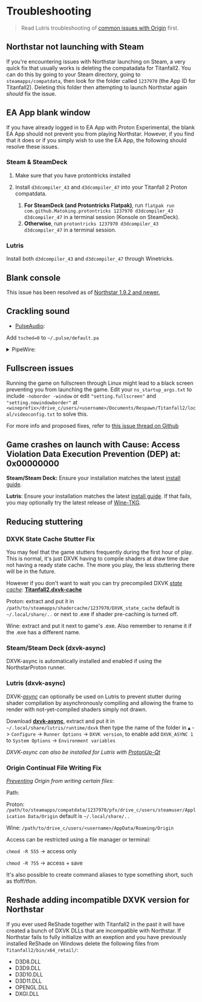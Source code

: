 # Troubleshooting

> Read Lutris troubleshooting of [common issues with Origin](https://github.com/lutris/docs/blob/master/Origin.md) first.

## Northstar not launching with Steam

If you're encountering issues with Northstar launching on Steam, a very quick fix that usually works is deleting the compatadata for Titanfall2. You can do this by going to your Steam directory, going to `steamapps/compatdata`, then look for the folder called `1237970` (the App ID for Titanfall2). Deleting this folder then attempting to launch Northstar again _should_ fix the issue.

## EA App blank window

If you have already logged in to EA App with Proton Experimental, the blank EA App should not prevent you from playing Northstar. However, if you find that it does or if you simply wish to use the EA App, the following should resolve these issues.

### Steam & SteamDeck

1. Make sure that you have protontricks installed

2. Install `d3dcompiler_43` and `d3dcompiler_47` into your Titanfall 2 Proton compatdata.
    1. **For SteamDeck (and Protontricks Flatpak)**, run `flatpak run com.github.Matoking.protontricks 1237970 d3dcompiler_43 d3dcompiler_47` in a terminal session (Konsole on SteamDeck).
    2. **Otherwise**, run `protontricks 1237970 d3dcompiler_43 d3dcompiler_47` in a terminal session.

### Lutris

Install both `d3dcompiler_43` and `d3dcompiler_47` through Winetricks.

## Blank console

This issue has been resolved as of [Northstar 1.9.2 and newer.](https://github.com/R2Northstar/Northstar/releases/latest)

## Crackling sound

* [PulseAudio](https://wiki.archlinux.org/title/PulseAudio/Troubleshooting#Glitches.2C\_skips\_or\_crackling):

Add `tsched=0` to `~/.pulse/default.pa`

<details><summary>PipeWire:</summary>

[Source](https://forum.manjaro.org/t/howto-troubleshoot-crackling-in-pipewire/82442)

This guide is for pipewire-media-session, not wirepluber which has a different location and is formatted in LUA.

Before, copy all the necessary configuration files:

```
mkdir -p ~/.config/pipewire/media-session.d/ && cp /usr/share/pipewire/media-session.d/alsa-monitor.conf ~/.config/pipewire/media-session.d && cp /usr/share/pipewire/pipewire.conf ~/.config/pipewire/
```
Restart PipeWire after each step.

1. Enable sample rate switching.

Change `#default.clock.allowed-rates = [ 48000 ]` to `default.clock.allowed-rates = [ 44100 48000 ]` in `~/.config/pipewire/pipewire.conf`.

2. Disable suspend.

Change `#session.suspend-timeout-seconds = 5` to `session.suspend-timeout-seconds = 0` in `~/.config/pipewire/media-session.d/alsa-monitor.conf`.

If the above doesn't help, you can also try:

3. Setting alsa headroom (`alsa-monitor.conf`).

Change `#api.alsa.headroom      = 0` to `#api.alsa.headroom      = 1024`.

If it doesn't solve the issue try 2048 however if it does try lower values: 512, 256, 128, 64, 32. Use a lowest value that works.

4. Changing the alsa period size (`alsa-monitor.conf`).

`#api.alsa.period-size   = 1024`

`#api.alsa.headroom      = 0`

to

`api.alsa.period-size   = 256`

`api.alsa.headroom      = 1024`

If it doesn't solve the issue try different values: 2048, 512, 256, 128, 64, 32. Use a lowest values that works.
</details>

## Fullscreen issues

Running the game on fullscreen through Linux might lead to a black screen preventing you from launching the game. Edit your `ns_startup_args.txt` to include `-noborder -window` or edit `"setting.fullscreen"` and `"setting.nowindowborder"` at `<wineprefix>/drive_c/users/<username>/Documents/Respawn/Titanfall2/local/videoconfig.txt` to solve this.

For more info and proposed fixes, refer to [this issue thread on Github](https://github.com/R2Northstar/Northstar/issues/1)

## Game crashes on launch with Cause: Access Violation Data Execution Prevention (DEP) at: 0x00000000

**Steam/Steam Deck:** Ensure your installation matches the latest [install guide](playing-on-linux.md#steam-and-steam-deck-northstarproton).

**Lutris**: Ensure your installation matches the latest [install guide](playing-on-linux.md#lutris-wine). If that fails, you may optionally try the latest release of [Wine-TKG](https://github.com/Frogging-Family/wine-tkg-git/releases/latest).

## Reducing stuttering

### DXVK State Cache Stutter Fix

You may feel that the game stutters frequently during the first hour of play. This is normal, it's just DXVK having to compile shaders at draw time due not having a ready state cache. The more you play, the less stuttering there will be in the future.

However if you don't want to wait you can try precompiled DXVK [_state cache_](https://github.com/doitsujin/dxvk#state-cache): [**Titanfall2.dxvk-cache**](https://github.com/begin-theadventure/dxvk-caches/blob/main/dxvk-caches/Titanfall/Titanfall%202/Titanfall2.dxvk-cache.md)

Proton: extract and put it in `/path/to/steamapps/shadercache/1237970/DXVK_state_cache` default is `~/.local/share/..` or next to .exe if shader pre-caching is turned off.

Wine: extract and put it next to game's .exe. Also remember to rename it if the .exe has a different name.

### Steam/Steam Deck (dxvk-async)

DXVK-async is automatically installed and enabled if using the NorthstarProton runner.

### Lutris (dxvk-async)

DXVK-[_async_](https://github.com/Sporif/dxvk-async#improvements) can optionally be used on Lutris to prevent stutter during shader compilation by asynchronously compiling and allowing the frame to render with not-yet-compiled shaders simply not drawn.

Download [**dxvk-async**](https://github.com/Sporif/dxvk-async/releases), extract and put it in `~/.local/share/lutris/runtime/dxvk` then type the name of the folder in `▲` -> `Configure` -> `Runner Options` -> `DXVK version`, to enable add `DXVK_ASYNC 1` to `System Options` -> `Environment variables`

_DXVK-async can also be installed for Lutris with_ [_ProtonUp-Qt_](https://davidotek.github.io/protonup-qt/)

### Origin Continual File Writing Fix

[_Preventing_](https://github.com/ValveSoftware/Proton/issues/4001#issuecomment-647014231) _Origin from writing certain files_:

Path:

Proton: `/path/to/steamapps/compatdata/1237970/pfx/drive_c/users/steamuser/Application Data/Origin` default is `~/.local/share/..`

Wine: `/path/to/drive_c/users/<username>/AppData/Roaming/Origin`

Access can be restricted using a file manager or terminal:

`chmod -R 555` -> access only

`chmod -R 755` -> access + save

It's also possible to create command aliases to type something short, such as tfoff/tfon.

## Reshade adding incompatible DXVK version for Northstar

If you ever used ReShade together with Titanfall2 in the past it will have created a bunch of DXVK DLLs that are incompatible with Northstar. If Northstar fails to fully initialize with an exeption and you have previously installed ReShade on Windows delete the following files from `Titanfall2/bin/x64_retail/`:

* D3D8.DLL
* D3D9.DLL
* D3D10.DLL
* D3D11.DLL
* OPENGL.DLL
* DXGI.DLL
